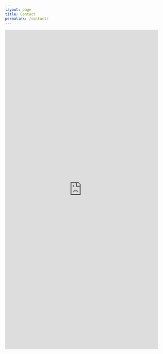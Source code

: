 ```yaml
---
layout: page
title: Contact
permalink: /contact/
---
```


<iframe src="https://docs.google.com/forms/d/13d4t_hdY4H6VnTwEDNopQrLL3CZTkSUTIKKjYlM8GtQ/viewform?embedded=true" allowtransparency="true" width="100%" height="1050" frameborder="0" marginheight="0" marginwidth="0">Loading...</iframe>
